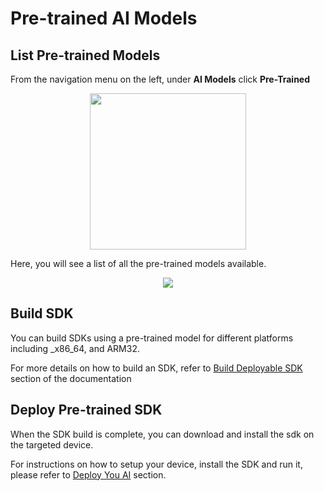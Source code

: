 # Pre-trained AI Models

## List Pre-trained Models

From the navigation menu on the left, under __AI Models__ click __Pre-Trained__

<p align="center">
  <img src="../img/console/Dashboard/LeftMenu-PretrainedAI.png" width="250">
</p>


Here, you will see a list of all the pre-trained models available.

<p align="center">
  <img src="../img/console/AI Models/PretrainedAIModels-List.png">
</p>

## Build SDK

You can build SDKs using a pre-trained model for different platforms including _x86_64, and ARM32. 

For more details on how to build an SDK, refer to [Build Deployable SDK](/en/latest/buildSdk/) section of the documentation

## Deploy Pre-trained SDK

When the SDK build is complete, you can download and install the sdk on the targeted device. 

For instructions on how to setup your device, install the SDK and run it, please refer to [Deploy You AI](/en/latest/installation/) section.